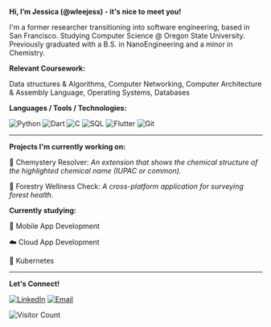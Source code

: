 **Hi, I’m Jessica (@wleejess) - it's nice to meet you!**

I'm a former researcher transitioning into software engineering, based in San Francisco.
Studying Computer Science @ Oregon State University. Previously graduated with a B.S. in NanoEngineering and a minor in Chemistry.

**Relevant Coursework:**

Data structures & Algorithms, Computer Networking, Computer Architecture & Assembly Language, Operating Systems, Databases

**Languages / Tools / Technologies:**

![Python](https://img.shields.io/badge/-Python-3776AB?style=flat&logo=python&logoColor=white)
![Dart](https://img.shields.io/badge/-Dart-0175C2?style=flat&logo=dart&logoColor=white)
![C](https://img.shields.io/badge/-C-A8B9CC?style=flat&logo=c&logoColor=white)
![SQL](https://img.shields.io/badge/-SQL-4479A1?style=flat&logo=mysql&logoColor=white)
![Flutter](https://img.shields.io/badge/-Flutter-02569B?style=flat&logo=flutter&logoColor=white)
![Git](https://img.shields.io/badge/-Git-F05032?style=flat&logo=git&logoColor=white)

---

**Projects I'm currently working on:**

  🧪 Chemystery Resolver: _An extension that shows the chemical structure of the highlighted chemical name (IUPAC or common)._ 

  🍃 Forestry Wellness Check: _A cross-platform application for surveying forest health._

**Currently studying:**

  📱 Mobile App Development

  ☁️ Cloud App Development

  🚀 Kubernetes

--- 

**Let's Connect!**

[![LinkedIn](https://img.shields.io/badge/-LinkedIn-0077B5?style=flat&logo=linkedin&logoColor=white)](https://www.linkedin.com/in/wleejessica/)
[![Email](https://img.shields.io/badge/-Email-D14836?style=flat&logo=gmail&logoColor=white)](mailto:jess.wslee@gmail.com)

![Visitor Count](https://hits.dwyl.com/wleejess/wleejess.svg)

<!---
skywired/skywired is a ✨ special ✨ repository because its `README.md` (this file) appears on your GitHub profile.
You can click the Preview link to take a look at your changes.
--->
